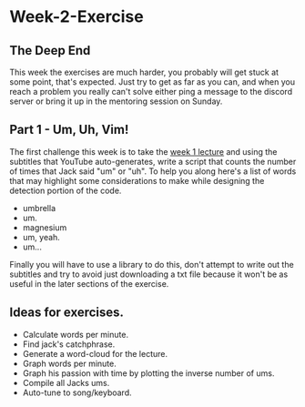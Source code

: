 # Week-2-Exercise

## The Deep End

This week the exercises are much harder, you probably will get stuck at some point, that's expected. Just try to get as far as you can, and when you reach a problem you really can't solve either ping a message to the discord server or bring it up in the mentoring session on Sunday.

## Part 1 - Um, Uh, Vim!

The first challenge this week is to take the [week 1 lecture](https://www.youtube.com/watch?v=alTRvtmWi7k&t=2s) and using the subtitles that YouTube auto-generates, write a script that counts the number of times that Jack said "um" or "uh". To help you along here's a list of words that may highlight some considerations to make while designing the detection portion of the code.

- umbrella
- um.
- magnesium
- um, yeah.
- um...

Finally you will have to use a library to do this, don't attempt to write out the subtitles and try to avoid just downloading a txt file because it won't be as useful in the later sections of the exercise.

## Ideas for exercises.

- Calculate words per minute.
- Find jack's catchphrase.
- Generate a word-cloud for the lecture.
- Graph words per minute.
- Graph his passion with time by plotting the inverse number of ums.
- Compile all Jacks ums.
- Auto-tune to song/keyboard.